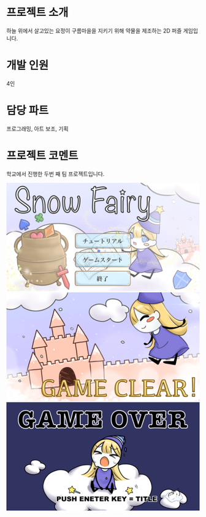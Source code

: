 # 프로젝트 소개
하늘 위에서 살고있는 요정이 구름마을을 지키기 위해 약물을 제조하는 2D 퍼즐 게임입니다.

# 개발 인원
4인

# 담당 파트
프로그래밍, 아트 보조, 기획

# 프로젝트  코멘트
학교에서 진행한 두번 째 팀 프로젝트입니다.

![9](https://github.com/00moa00/snowfairy/blob/main/Data/Images/title.png)
![9](https://github.com/00moa00/snowfairy/blob/main/Data/Images/game_clear.png)
![9](https://github.com/00moa00/snowfairy/blob/main/Data/Images/game_over.png)
